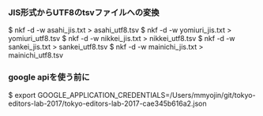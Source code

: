 ### JIS形式からUTF8のtsvファイルへの変換
$ nkf -d -w asahi_jis.txt > asahi_utf8.tsv
$ nkf -d -w yomiuri_jis.txt > yomiuri_utf8.tsv
$ nkf -d -w nikkei_jis.txt > nikkei_utf8.tsv
$ nkf -d -w sankei_jis.txt > sankei_utf8.tsv
$ nkf -d -w mainichi_jis.txt > mainichi_utf8.tsv

### google apiを使う前に
$ export GOOGLE_APPLICATION_CREDENTIALS=/Users/mmyojin/git/tokyo-editors-lab-2017/tokyo-editors-lab-2017-cae345b616a2.json
